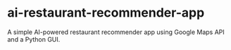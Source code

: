 # ai-restaurant-recommender-app
A simple AI-powered restaurant recommender app using Google Maps API and a Python GUI.
